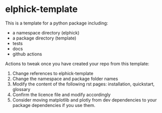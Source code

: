 # elphick-template

This is a template for a python package including:

- a namespace directory (elphick)
- a package directory (template)
- tests
- docs
- github actions

Actions to tweak once you have created your repo from this template:

1. Change references to elphick-template
2. Change the namespace and package folder names
3. Modify the content of the following rst pages: installation, quickstart, glossary
4. Confirm the licence file and modify accordingly
5. Consider moving matplotlib and plotly from dev dependencies to your package dependencies if you use them.
